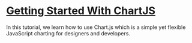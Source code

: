 # [Getting Started With ChartJS](https://www.youtube.com/watch?v=sE08f4iuOhA)

In this tutorial, we learn how to use Chart.js which is a simple yet flexible JavaScript charting for designers and developers.
